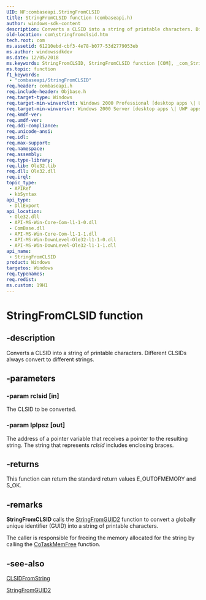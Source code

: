 ```yaml
---
UID: NF:combaseapi.StringFromCLSID
title: StringFromCLSID function (combaseapi.h)
author: windows-sdk-content
description: Converts a CLSID into a string of printable characters. Different CLSIDs always convert to different strings.
old-location: com\stringfromclsid.htm
tech.root: com
ms.assetid: 61210ebd-cbf3-4e78-b077-53d2779053eb
ms.author: windowssdkdev
ms.date: 12/05/2018
ms.keywords: StringFromCLSID, StringFromCLSID function [COM], _com_StringFromCLSID, com.stringfromclsid, combaseapi/StringFromCLSID
ms.topic: function
f1_keywords: 
 - "combaseapi/StringFromCLSID"
req.header: combaseapi.h
req.include-header: Objbase.h
req.target-type: Windows
req.target-min-winverclnt: Windows 2000 Professional [desktop apps \| UWP apps]
req.target-min-winversvr: Windows 2000 Server [desktop apps \| UWP apps]
req.kmdf-ver: 
req.umdf-ver: 
req.ddi-compliance: 
req.unicode-ansi: 
req.idl: 
req.max-support: 
req.namespace: 
req.assembly: 
req.type-library: 
req.lib: Ole32.lib
req.dll: Ole32.dll
req.irql: 
topic_type:
 - APIRef
 - kbSyntax
api_type:
 - DllExport
api_location:
 - Ole32.dll
 - API-MS-Win-Core-Com-l1-1-0.dll
 - ComBase.dll
 - API-MS-Win-Core-Com-l1-1-1.dll
 - API-MS-Win-DownLevel-Ole32-l1-1-0.dll
 - API-MS-Win-DownLevel-Ole32-l1-1-1.dll
api_name:
 - StringFromCLSID
product: Windows
targetos: Windows
req.typenames: 
req.redist: 
ms.custom: 19H1
---
```


# StringFromCLSID function


## -description


Converts a CLSID into a string of printable characters. Different CLSIDs always convert to different strings.




## -parameters




### -param rclsid [in]

The CLSID to be converted.


### -param lplpsz [out]

The address of a pointer variable that receives a pointer to the resulting string. The string that represents <i>rclsid</i> includes enclosing braces.


## -returns



This function can return the standard return values E_OUTOFMEMORY and S_OK.




## -remarks



<b>StringFromCLSID</b> calls the <a href="https://docs.microsoft.com/windows/desktop/api/combaseapi/nf-combaseapi-stringfromguid2">StringFromGUID2</a> function to convert a globally unique identifier (GUID) into a string of printable characters.

The caller is responsible for freeing the memory allocated for the string by calling the <a href="https://docs.microsoft.com/windows/desktop/api/combaseapi/nf-combaseapi-cotaskmemfree">CoTaskMemFree</a> function. 





## -see-also




<a href="https://docs.microsoft.com/windows/desktop/api/combaseapi/nf-combaseapi-clsidfromstring">CLSIDFromString</a>



<a href="https://docs.microsoft.com/windows/desktop/api/combaseapi/nf-combaseapi-stringfromguid2">StringFromGUID2</a>
 

 

